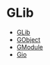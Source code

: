 # GLib

- [GLib](https://docs.gtk.org/glib/)
- [GObject](https://docs.gtk.org/gobject/)
- [GModule](https://docs.gtk.org/gmodule/)
- [Gio](https://docs.gtk.org/gio/)
